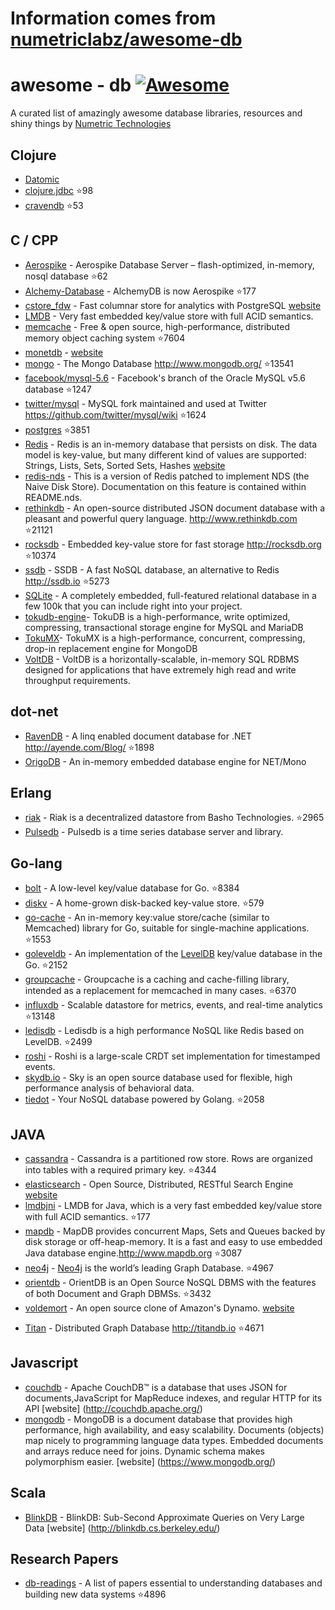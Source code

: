 # Information comes from [numetriclabz/awesome-db](https://github.com/numetriclabz/awesome-db)
﻿awesome - db [![Awesome](https://cdn.rawgit.com/sindresorhus/awesome/d7305f38d29fed78fa85652e3a63e154dd8e8829/media/badge.svg)](https://github.com/sindresorhus/awesome)
=========
A curated list of amazingly awesome database libraries, resources and shiny things by [Numetric Technologies](https://www.numetriclabz.com/)

## Clojure

 * [Datomic](http://www.datomic.com/)
 * [clojure.jdbc](https://github.com/niwibe/clojure.jdbc) :star:98
 * [cravendb](https://github.com/robashton/cravendb) :star:53

## C / CPP
* [Aerospike](https://github.com/aerospike/aerospike-server) - Aerospike Database Server – flash-optimized, in-memory, nosql database :star:62
* [Alchemy-Database](https://github.com/JakSprats/Alchemy-Database) - AlchemyDB is now Aerospike :star:177
* [cstore_fdw](https://github.com/citusdata/cstore_fdw) - Fast columnar store for analytics with PostgreSQL [website](http://citusdata.github.io/cstore_fdw/)
* [LMDB](http://symas.com/mdb/) - Very fast embedded key/value store with full ACID semantics.
* [memcache](https://github.com/memcached/memcached) - Free & open source, high-performance, distributed memory object caching system :star:7604
* [monetdb](https://github.com/snaga/monetdb) - [website](https://www.monetdb.org/)
* [mongo](https://github.com/mongodb/mongo) - The Mongo Database http://www.mongodb.org/ :star:13541
* [facebook/mysql-5.6](https://github.com/facebook/mysql-5.6) - Facebook's branch of the Oracle MySQL v5.6 database :star:1247
* [twitter/mysql](https://github.com/twitter/mysql) - MySQL fork maintained and used at Twitter https://github.com/twitter/mysql/wiki :star:1624
* [postgres](https://github.com/postgres/postgres) :star:3851
* [Redis](https://github.com/antirez/redis) - Redis is an in-memory database that persists on disk. The data model is key-value, but many different kind of values are supported: Strings, Lists, Sets, Sorted Sets, Hashes [website](http://redis.io)
* [redis-nds](https://github.com/mpalmer/redis/tree/nds-2.6) - This is a version of Redis patched to implement NDS (the Naive Disk Store). Documentation on this feature is contained within README.nds.
* [rethinkdb](https://github.com/rethinkdb/rethinkdb) - An open-source distributed JSON document database with a pleasant and powerful query language. http://www.rethinkdb.com :star:21121
* [rocksdb](https://github.com/facebook/rocksdb) - Embedded key-value store for fast storage http://rocksdb.org :star:10374
* [ssdb](https://github.com/ideawu/ssdb) - SSDB - A fast NoSQL database, an alternative to Redis http://ssdb.io :star:5273
* [SQLite](http://www.sqlite.org/) - A completely embedded, full-featured relational database in a few 100k that you can include right into your project.
* [tokudb-engine](https://github.com/Tokutek/tokudb-engine)- TokuDB is a high-performance, write optimized, compressing, transactional storage engine for MySQL and MariaDB
* [TokuMX](https://github.com/Tokutek/mongo)- TokuMX is a high-performance, concurrent, compressing, drop-in replacement engine for MongoDB
* [VoltDB](https://github.com/VoltDB/voltdb/) - VoltDB is a horizontally-scalable, in-memory SQL RDBMS designed for applications that have extremely high read and write throughput requirements.


## dot-net

* [RavenDB](https://github.com/ravendb/ravendb) - A linq enabled document database for .NET http://ayende.com/Blog/ :star:1898
* [OrigoDB](http://dev.origodb.com) - An in-memory embedded database engine for NET/Mono

## Erlang

* [riak](https://github.com/basho/riak) - Riak is a decentralized datastore from Basho Technologies. :star:2965
* [Pulsedb](http://pulsedb.io) - Pulsedb is a time series database server and library.

## Go-lang

* [bolt](https://github.com/boltdb/bolt) - A low-level key/value database for Go. :star:8384
* [diskv](https://github.com/peterbourgon/diskv) - A home-grown disk-backed key-value store. :star:579
* [go-cache](https://github.com/pmylund/go-cache) - An in-memory key:value store/cache (similar to Memcached) library for Go, suitable for single-machine applications. :star:1553
* [goleveldb](https://github.com/syndtr/goleveldb) - An implementation of the [LevelDB](https://code.google.com/p/leveldb/) key/value database in the Go. :star:2152
* [groupcache](https://github.com/golang/groupcache) - Groupcache is a caching and cache-filling library, intended as a replacement for memcached in many cases. :star:6370
* [influxdb](https://github.com/influxdb/influxdb) - Scalable datastore for metrics, events, and real-time analytics :star:13148
* [ledisdb](https://github.com/siddontang/ledisdb) - Ledisdb is a high performance NoSQL like Redis based on LevelDB. :star:2499
* [roshi](https://github.com/soundcloud/roshi/) - Roshi is a large-scale CRDT set implementation for timestamped events.
* [skydb.io](https://github.com/skydb/sky) - Sky is an open source database used for flexible, high performance analysis of behavioral data.
* [tiedot](https://github.com/HouzuoGuo/tiedot) - Your NoSQL database powered by Golang. :star:2058



## JAVA
* [cassandra](https://github.com/apache/cassandra) - Cassandra is a partitioned row store. Rows are organized into tables with a required primary key. :star:4344
* [elasticsearch](https://github.com/elasticsearch/elasticsearch) - Open Source, Distributed, RESTful Search Engine [website](http://elasticsearch.org)
* [lmdbjni](https://github.com/deephacks/lmdbjni) - LMDB for Java, which is a very fast embedded key/value store with full ACID semantics. :star:177
* [mapdb](https://github.com/jankotek/MapDB) - MapDB provides concurrent Maps, Sets and Queues backed by disk storage or off-heap-memory. It is a fast and easy to use embedded Java database engine.http://www.mapdb.org :star:3087
* [neo4j](https://github.com/neo4j/neo4j) - [Neo4j](http://neo4j.org) is the world’s leading Graph Database. :star:4967
* [orientdb](https://github.com/orientechnologies/orientdb) - OrientDB is an Open Source NoSQL DBMS with the features of both Document and Graph DBMSs. :star:3432
* [voldemort](https://github.com/voldemort/voldemort) - An open source clone of Amazon's Dynamo. [website](http://project-voldemort.com)
- [Titan](https://github.com/thinkaurelius/titan) - Distributed Graph Database http://titandb.io :star:4671


## Javascript
* [couchdb](https://github.com/apache/couchdb) - Apache CouchDB™ is a database that uses JSON for documents,JavaScript for MapReduce indexes, and regular HTTP for its API [website] (http://couchdb.apache.org/)
* [mongodb](https://github.com/mongodb/mongo) - MongoDB is a document database that provides high performance, high availability, and easy scalability. Documents (objects) map nicely to programming language data types. Embedded documents and arrays reduce need for joins. Dynamic schema makes polymorphism easier. [website] (https://www.mongodb.org/)



## Scala
* [BlinkDB](https://github.com/sameeragarwal/blinkdb) - BlinkDB: Sub-Second Approximate Queries on Very Large Data [website]	(http://blinkdb.cs.berkeley.edu/)

## Research Papers
* [db-readings](https://github.com/rxin/db-readings) - A list of papers essential to understanding databases and building new data systems :star:4896

